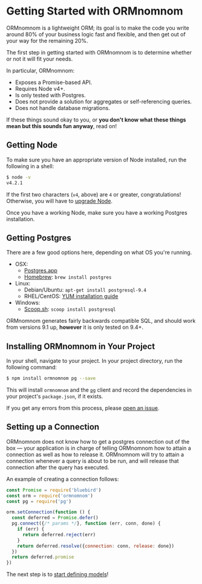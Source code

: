 # Getting Started with ORMnomnom

ORMnomnom is a lightweight ORM; its goal is to make the code
you write around 80% of your business logic fast and flexible,
and then get out of your way for the remaining 20%.

The first step in getting started with ORMnomnom is to determine
whether or not it will fit your needs.

In particular, ORMnomnom:

* Exposes a Promise-based API.
* Requires Node v4+.
* Is only tested with Postgres.
* Does not provide a solution for aggregates or self-referencing queries.
* Does not handle database migrations.

If these things sound okay to you, or **you don't know what these things
mean but this sounds fun anyway**, read on!

## Getting Node

To make sure you have an appropriate version of Node installed, run the
following in a shell:

```bash
$ node -v
v4.2.1
```

If the first two characters (`v4`, above) are `4` or greater, congratulations!
Otherwise, you will have to [upgrade Node](https://nodejs.org/).

Once you have a working Node, make sure you have a working Postgres installation.

## Getting Postgres

There are a few good options here, depending on what OS you're running.

* OSX:
  * [Postgres.app](http://postgresapp.com/)
  * [Homebrew](http://brew.sh/): `brew install postgres`
* Linux:
  * Debian/Ubuntu: `apt-get install postgresql-9.4`
  * RHEL/CentOS: [YUM installation guide](https://wiki.postgresql.org/wiki/YUM_Installation)
* Windows:
  * [Scoop.sh](http://scoop.sh/): `scoop install postgresql`

ORMnomnom generates fairly backwards compatible SQL, and should work from
versions 9.1 up, **however** it is only tested on 9.4+.

## Installing ORMnomnom in Your Project

In your shell, navigate to your project. In your project directory, run the
following command:

```bash
$ npm install ormnomnom pg --save
```

This will install `ormnomnom` and the [`pg`](https://npmjs.org/package/pg)
client and record the dependencies in your project's `package.json`, if it
exists.

If you get any errors from this process, please [open an
issue](https://github.com/chrisdickinson/ormnomnom/issues/new).

## Setting up a Connection

ORMnomnom does not know how to get a postgres connection out of the box — your
application is in charge of telling ORMnomnom how to attain a connection as
well as how to release it. ORMnomnom will try to attain a connection whenever a
query is about to be run, and will release that connection after the query has
executed.

An example of creating a connection follows:

```javascript
const Promise = require('bluebird')
const orm = require('ormnomnom')
const pg = require('pg')

orm.setConnection(function () {
  const deferred = Promise.defer()
  pg.connect({/* params */}, function (err, conn, done) {
    if (err) {
      return deferred.reject(err)
    }
    return deferred.resolve({connection: conn, release: done})
  })
  return deferred.promise
})

```

The next step is to [start defining models](./building-models.md)!
